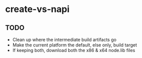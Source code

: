 ﻿# create-vs-napi

## TODO
 - Clean up where the intermediate build artifacts go
 - Make the current platform the default, else only, build target
 - If keeping both, download both the x86 & x64 node.lib files
